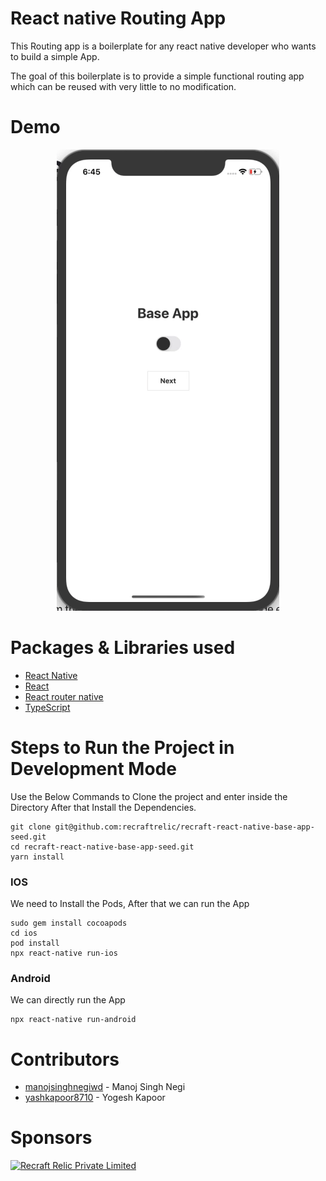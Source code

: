 React native Routing App
=======

This Routing app is a boilerplate for any react native developer who wants to build a simple App.

The goal of this boilerplate is to provide a simple functional routing app which can be reused with very little to no modification.

Demo
=======
<p align="center">
  <img src="./ios.gif">
</p>

Packages & Libraries used
=======

* [React Native](https://www.npmjs.com/package/react-native)
* [React](https://www.npmjs.com/package/react)
* [React router native](https://www.npmjs.com/package/react-router-native)
* [TypeScript](https://www.npmjs.com/package/typescript)

Steps to Run the Project in Development Mode
=======
Use the Below Commands to Clone the project and enter inside the Directory
After that Install the Dependencies.
```
git clone git@github.com:recraftrelic/recraft-react-native-base-app-seed.git
cd recraft-react-native-base-app-seed.git
yarn install
```

### IOS
We need to Install the Pods, After that we can run the App
```
sudo gem install cocoapods
cd ios
pod install
npx react-native run-ios
```

### Android
We can directly run the App
```
npx react-native run-android
```

Contributors
=======
* [manojsinghnegiwd](https://github.com/manojsinghnegiwd) - Manoj Singh Negi
* [yashkapoor8710](https://github.com/yashkapoor8710) - Yogesh Kapoor

Sponsors
=======
[<img src="http://www.recraftstudio.com/images/logo.png" alt="Recraft Relic Private Limited" width="50"/>](http://www.recraftrelic.com)